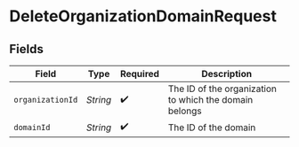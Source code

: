 # DeleteOrganizationDomainRequest


## Fields

| Field                                            | Type                                             | Required                                         | Description                                            |
| ------------------------------------------------ | ------------------------------------------------ | ------------------------------------------------ | ------------------------------------------------------ |
| `organizationId`                                 | *String*                                         | :heavy_check_mark:                               | The ID of the organization to which the domain belongs |
| `domainId`                                       | *String*                                         | :heavy_check_mark:                               | The ID of the domain                                   |